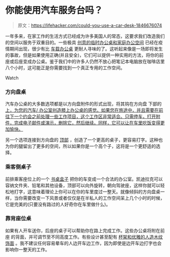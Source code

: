 # 你能使用汽车服务台吗？

> 原文：<https://lifehacker.com/could-you-use-a-car-desk-1846676074>

一年多来，在家工作的生活方式已经成为许多美国人的常态，这要求我们改造我们的空间以服务于双重目的。一些极具 [创意的临时办公桌和家庭办公空间](https://www.huffpost.com/entry/clever-work-from-home-spaces-quarantine_l_5e90de76c5b6ad719f27b923) 已经在疫情期间出现，很少有比 [车载办公桌](https://cardesk.com/) 更耐人寻味的了。这听起来像是一场即将发生的事故，但是如果使用正确(并且安全)，它们可以提供一种实用的方法，将你的前座或后座变成办公桌。鉴于我们中的许多人仍然不放心把笔记本电脑放在咖啡店里八个小时，这可能正是你需要找到一个真正专用的工作空间。

Watch

### 方向盘桌

汽车办公桌的大多数选项都是以方向盘附件的形式出现，将其钩在方向盘 下部的 [上，为您的汽车/ 办公室创造膝上办公桌的感觉。如果您在旅途中，并且需要在前往下一个约会之前处理一些工作项目，这个工作区非常适合。只需停车，打开附件，完成电子邮件或演示，删除它，然后继续。同样，它可以让在车里吃饭变得更加愉快。](https://www.amazon.com/McGuffey-Steering-Vehicles-Wheels-Working/dp/B08FLXDG59/ref=asc_df_B08FLXDG59/?asc_campaign=InlineText&asc_refurl=https://lifehacker.com/could-you-use-a-car-desk-1846676074&asc_source=&hvadid=475826475245&hvdev=c&hvdvcmdl=&hvlocint=&hvlocphy=9004173&hvnetw=g&hvpone=&hvpos=&hvptwo=&hvqmt=&hvrand=2491491081287839763&hvtargid=pla-1028707491559&linkCode=df0&psc=1&tag=kinjalifehackerlink-20)

另一个选项连接到方向盘的 [顶部](https://www.amazon.com/Wheeldesk-Car-Pickup-Desk-Multipurpose/dp/B06ZYBFF28/ref=asc_df_B06ZYBFF28/?asc_campaign=InlineText&asc_refurl=https://lifehacker.com/could-you-use-a-car-desk-1846676074&asc_source=&hvadid=198093101467&hvdev=c&hvdvcmdl=&hvlocint=&hvlocphy=9004173&hvnetw=g&hvpone=&hvpos=&hvptwo=&hvqmt=&hvrand=15827133128353608989&hvtargid=pla-388852614381&linkCode=df0&psc=1&tag=kinjalifehackerlink-20) ，创造了一个更高的桌子，更容易打字。这种也为你的腿留出了更多的空间，所以如果你是一个高个子，这将是一个更舒适的选择。

### 乘客侧桌子

前排乘客座位上的一个 [书桌盒子](https://stacksocial.com/sales/efficiency-gripmaster-mahogany?utm_source=google&utm_medium=cpc&utm_campaign=11349035164&utm_term=&gclid=Cj0KCQjwgtWDBhDZARIsADEKwgN2Hh6xEAgK77d1awz6IZB8Nk6W2w7zQQVPPCtjRrjCKyfcl4fWrUUaAi6UEALw_wcB) 把你的车变成一个合法的办公室。凯迪拉克可以容纳文件夹、铅笔和其他设备，顶部可以向外旋转，朝向驾驶座，这样你就可以轻松地打字，这意味着理论上你可以在你的车里度过一整天。就像倾斜的方向盘桌一样，当你需要改变一下风景或者仅仅是在半私人的工作空间呆上几个小时的时候，它是完美的(只要没有路过的人好奇你在车里做什么)。

### 靠背座位桌

如果有人开车送你，后座的桌子可以帮助你在路上完成工作。这些办公桌将附在前座 的背面，并可调节至不同高度工作。有些设计甚至配有 [杯架和优雅的人造木纹饰面](https://aruba.desertcart.com/products/73402881-fms-multi-functional-car-back-seat-folding-table-wooden-portable-foldable-vehicle-seat-back-table-tray-laptop-notebook-deck-food-desk-and-cup-holder-gloden) 。我不建议任何容易晕车的人边开车边工作，因为即使是边开车边打字也会影响你一整天的工作。